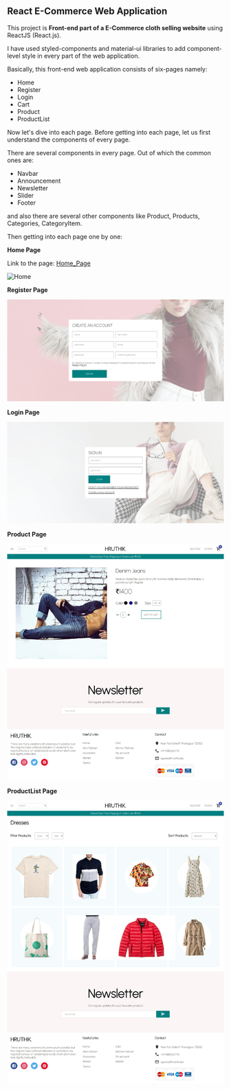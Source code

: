 ## React E-Commerce Web Application

This project is **Front-end part of a E-Commerce cloth selling website** using ReactJS (React.js).

I have used styled-components and material-ui libraries to add component-level style in every part of the web application.

Basically, this front-end web application consists of six-pages namely:

* Home
* Register
* Login
* Cart
* Product
* ProductList

Now let's dive into each page. Before getting into each page, let us first understand the components of every page.

There are several components in every page. Out of which the common ones are:

* Navbar
* Announcement
* Newsletter
* Slider
* Footer

and also there are several other components like Product, Products, Categories, CategoryItem.

Then getting into each page one by one:

**Home Page**

Link to the page: [Home_Page](https://stunning-meringue-6d61b4.netlify.app/)

![Home](https://github.com/hruthikgurram/React-eCommerce-website/blob/main/React%20eCommerce%20Pages/Home.png)

**Register Page**

![Register](https://github.com/hruthikgurram/React-eCommerce-website/blob/main/React%20eCommerce%20Pages/Register.png)

**Login Page**

![Login](https://github.com/hruthikgurram/React-eCommerce-website/blob/main/React%20eCommerce%20Pages/Login.png)

**Product Page**

![Product](https://github.com/hruthikgurram/React-eCommerce-website/blob/main/React%20eCommerce%20Pages/Product.png)

**ProductList Page**

![ProductList](https://github.com/hruthikgurram/React-eCommerce-website/blob/main/React%20eCommerce%20Pages/ProductList.png)







